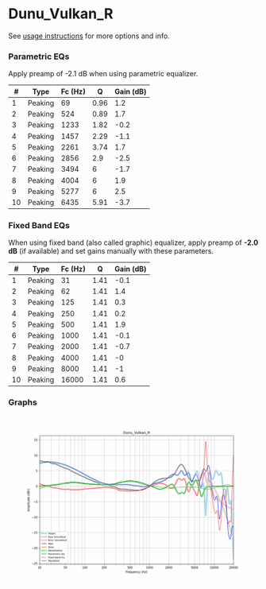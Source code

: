 # Dunu_Vulkan_R
See [usage instructions](https://github.com/jaakkopasanen/AutoEq#usage) for more options and info.

### Parametric EQs
Apply preamp of -2.1 dB when using parametric equalizer.

|   # | Type    |   Fc (Hz) |    Q |   Gain (dB) |
|-----|---------|-----------|------|-------------|
|   1 | Peaking |        69 | 0.96 |         1.2 |
|   2 | Peaking |       524 | 0.89 |         1.7 |
|   3 | Peaking |      1233 | 1.82 |        -0.2 |
|   4 | Peaking |      1457 | 2.29 |        -1.1 |
|   5 | Peaking |      2261 | 3.74 |         1.7 |
|   6 | Peaking |      2856 | 2.9  |        -2.5 |
|   7 | Peaking |      3494 | 6    |        -1.7 |
|   8 | Peaking |      4004 | 6    |         1.9 |
|   9 | Peaking |      5277 | 6    |         2.5 |
|  10 | Peaking |      6435 | 5.91 |        -3.7 |

### Fixed Band EQs
When using fixed band (also called graphic) equalizer, apply preamp of **-2.0 dB** (if available) and set gains manually with these parameters.

|   # | Type    |   Fc (Hz) |    Q |   Gain (dB) |
|-----|---------|-----------|------|-------------|
|   1 | Peaking |        31 | 1.41 |        -0.1 |
|   2 | Peaking |        62 | 1.41 |         1.4 |
|   3 | Peaking |       125 | 1.41 |         0.3 |
|   4 | Peaking |       250 | 1.41 |         0.2 |
|   5 | Peaking |       500 | 1.41 |         1.9 |
|   6 | Peaking |      1000 | 1.41 |        -0.1 |
|   7 | Peaking |      2000 | 1.41 |        -0.7 |
|   8 | Peaking |      4000 | 1.41 |        -0   |
|   9 | Peaking |      8000 | 1.41 |        -1   |
|  10 | Peaking |     16000 | 1.41 |         0.6 |

### Graphs
![](./Dunu_Vulkan_R.png)
